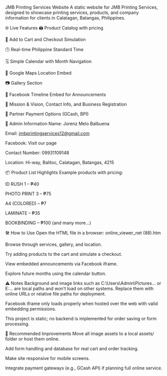 JMB Printing Services Website
A static website for JMB Printing Services, designed to showcase printing services, products, and company information for clients in Calatagan, Batangas, Philippines.

🌐 Live Features
🖨️ Product Catalog with pricing

🛒 Add to Cart and Checkout Simulation

🕒 Real-time Philippine Standard Time

🗓️ Simple Calendar with Month Navigation

📍 Google Maps Location Embed

📷 Gallery Section

📢 Facebook Timeline Embed for Announcements

📜 Mission & Vision, Contact Info, and Business Registration

🤝 Partner Payment Options (GCash, BPI)

🧾 Admin Information
Name: Jorenz Melo Balbuena

Email: jmbprintingservices12@gmail.com

Facebook: Visit our page

Contact Number: 09931109148

Location: Hi-way, Balitoc, Calatagan, Batangas, 4215

📦 Product List Highlights
Example products with pricing:

ID RUSH 1 – ₱40

PHOTO PRINT 3 – ₱75

A4 (COLORED) – ₱7

LAMINATE – ₱35

BOOKBINDING – ₱100
(and many more…)

🛠️ How to Use
Open the HTML file in a browser: online_viewer_net (88).htm

Browse through services, gallery, and location.

Try adding products to the cart and simulate a checkout.

View embedded announcements via Facebook iframe.

Explore future months using the calendar button.

⚠️ Notes
Background and image links such as C:\Users\Admin\Pictures\... or E:\... are local paths and won’t load on other systems. Replace them with online URLs or relative file paths for deployment.

Facebook iframe only loads properly when hosted over the web with valid embedding permissions.

This project is static; no backend is implemented for order saving or form processing.

📌 Recommended Improvements
Move all image assets to a local assets/ folder or host them online.

Add form handling and database for real cart and order tracking.

Make site responsive for mobile screens.

Integrate payment gateways (e.g., GCash API) if planning full online service.
